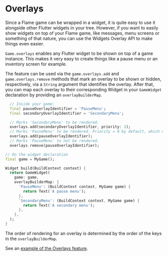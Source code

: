 # Overlays

Since a Flame game can be wrapped in a widget, it is quite easy to use it alongside other Flutter
widgets in your tree. However, if you want to easily show widgets on top of your Flame game, like
messages, menu screens or something of that nature, you can use the Widgets Overlay API to make
things even easier.

`Game.overlays` enables any Flutter widget to be shown on top of a game instance. This makes it very
easy to create things like a pause menu or an inventory screen for example.

The feature can be used via the `game.overlays.add` and `game.overlays.remove` methods that mark an
overlay to be shown or hidden, respectively, via a `String` argument that identifies the overlay.
After that, you can map each overlay to their corresponding Widget in your `GameWidget` declaration
by providing an `overlayBuilderMap`.

```dart
  // Inside your game:
  final pauseOverlayIdentifier = 'PauseMenu';
  final secondaryOverlayIdentifier = 'SecondaryMenu';

  // Marks 'SecondaryMenu' to be rendered.
  overlays.add(secondaryOverlayIdentifier, priority: 1);
  // Marks 'PauseMenu' to be rendered. Priority = 0 by default, which means the 'PauseMenu' will be displayed under the 'SecondaryMenu'
  overlays.add(pauseOverlayIdentifier);
  // Marks 'PauseMenu' to not be rendered. 
  overlays.remove(pauseOverlayIdentifier);
```

```dart
// On the widget declaration
final game = MyGame();

Widget build(BuildContext context) {
  return GameWidget(
    game: game,
    overlayBuilderMap: {
      'PauseMenu': (BuildContext context, MyGame game) {
        return Text('A pause menu');
      },
      'SecondaryMenu': (BuildContext context, MyGame game) {
        return Text('A secondary menu');
      },
    },
  );
}
```

The order of rendering for an overlay is determined by the order of the keys in the
`overlayBuilderMap`.

See an [example of the Overlays feature](https://github.com/flame-engine/flame/blob/main/examples/lib/stories/system/overlays_example.dart).
